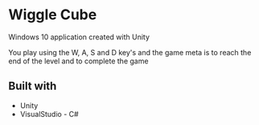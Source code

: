 # Wiggle Cube

Windows 10 application created with Unity

You play using the W, A, S and D key's and the game meta is to reach the end of the level and to complete the game

## Built with

* Unity
* VisualStudio - C#
